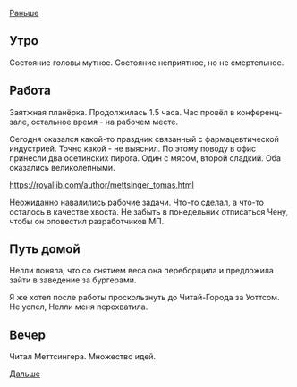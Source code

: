 [Раньше](2021.06.17.md)
## Утро
Состояние головы мутное. Состояние неприятное, но не смертельное.
## Работа
Заятжная планёрка. Продолжилась 1.5 часа. Час провёл в конференц-зале, остальное время - на рабочем месте.

Сегодня оказался какой-то праздник связанный с фармацевтической индустрией. Точно какой - не выяснил. По этому поводу в офис принесли два осетинских пирога. Один с мясом, второй сладкий. Оба оказались великолепными.

https://royallib.com/author/mettsinger_tomas.html

Неожиданно навалились рабочие задачи. Что-то сделал, а что-то осталось в качестве хвоста. Не забыть в понедельник отписаться Чену, чтобы он оповестил разработчиков МП.
## Путь домой
Нелли поняла, что со снятием веса она переборщила и предложила зайти в заведение за бургерами.

Я же хотел после работы проскользнуть до Читай-Города за Уоттсом. Не успел, Нелли меня перехватила.
## Вечер
Читал Меттсингера. Множество идей.

[Дальше](2021.06.19.md)